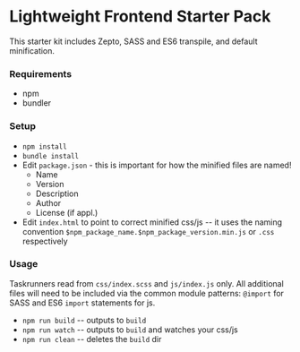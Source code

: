 # Lightweight Frontend Starter Pack

This starter kit includes Zepto, SASS and ES6 transpile, and default minification.

### Requirements

* npm
* bundler

### Setup

* `npm install`
* `bundle install`
* Edit `package.json` - this is important for how the minified files are named!
  * Name
  * Version
  * Description
  * Author
  * License (if appl.)
* Edit `index.html` to point to correct minified css/js -- it uses the naming convention `$npm_package_name.$npm_package_version.min.js` or `.css` respectively

### Usage

Taskrunners read from `css/index.scss` and `js/index.js` only. All additional files will need to be included via the common module patterns: `@import` for SASS and ES6 `import` statements for js.

* `npm run build` -- outputs to `build`
* `npm run watch` -- outputs to `build` and watches your css/js
* `npm run clean` -- deletes the `build` dir

